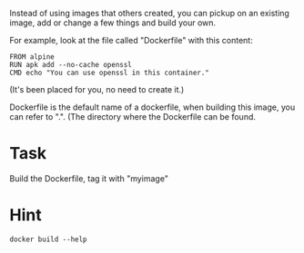 Instead of using images that others created, you can pickup on an existing image, add or change a few things and build your own.

For example, look at the file called "Dockerfile" with this content:

````
FROM alpine
RUN apk add --no-cache openssl
CMD echo "You can use openssl in this container."
````
(It's been placed for you, no need to create it.)

Dockerfile is the default name of a dockerfile, when building this image, you can refer to ".". (The directory where the Dockerfile can be found.

# Task
Build the Dockerfile, tag it with "myimage"

# Hint
`docker build --help`
